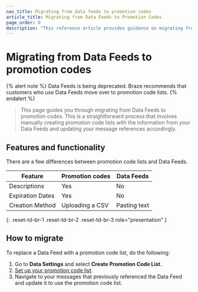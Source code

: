 ```yaml
---
nav_title: Migrating from data feeds to promotion codes
article_title: Migrating from Data Feeds to Promotion Codes
page_order: 0
description: "This reference article provides guidance on migrating from Data Feeds to promotion codes."
---
```


# Migrating from Data Feeds to promotion codes

{% alert note %}
Data Feeds is being deprecated. Braze recommends that customers who use Data Feeds move over to promotion code lists.
{% endalert %}

> This page guides you through migrating from Data Feeds to promotion codes. This is a straightforward process that involves manually creating promotion code lists with the information from your Data Feeds and updating your message references accordingly.

## Features and functionality

There are a few differences between promotion code lists and Data Feeds.

| Feature          | Promotion codes | Data Feeds   |
|------------------|-----------------|--------------|
| Descriptions     | Yes             | No           |
| Expiration Dates | Yes             | No           |
| Creation Method  | Uploading a CSV | Pasting text |
{: .reset-td-br-1 .reset-td-br-2 .reset-td-br-3 role="presentation" }

## How to migrate

To replace a Data Feed with a promotion code list, do the following: 

1. Go to **Data Settings** and select **Create Promotion Code List**.
2. [Set up your promotion code list]({{site.baseurl}}/user_guide/personalization_and_dynamic_content/promotion_codes).
3. Navigate to your messages that previously referenced the Data Feed and update it to use the promotion code list.